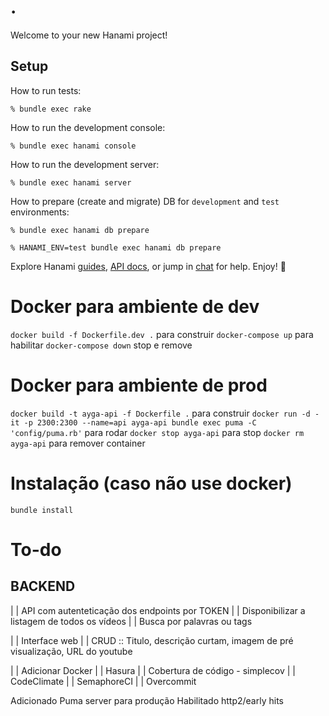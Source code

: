 # .

Welcome to your new Hanami project!

## Setup

How to run tests:

```
% bundle exec rake
```

How to run the development console:

```
% bundle exec hanami console
```

How to run the development server:

```
% bundle exec hanami server
```

How to prepare (create and migrate) DB for `development` and `test` environments:

```
% bundle exec hanami db prepare

% HANAMI_ENV=test bundle exec hanami db prepare
```

Explore Hanami [guides](http://hanamirb.org/guides/), [API docs](http://docs.hanamirb.org/1.2.0/), or jump in [chat](http://chat.hanamirb.org) for help. Enjoy! 🌸

# Docker para ambiente de dev
`docker build -f Dockerfile.dev .` para construir 
`docker-compose up` para habilitar
`docker-compose down` stop e remove

# Docker para ambiente de prod
`docker build -t ayga-api -f Dockerfile .` para construir
`docker run -d -it -p 2300:2300 --name=api ayga-api bundle exec puma -C 'config/puma.rb'` para rodar
`docker stop ayga-api` para stop
`docker rm ayga-api` para remover container

# Instalação (caso não use docker)
`bundle install`

# To-do
## BACKEND
| | API com autenteticação dos endpoints por TOKEN
| | Disponibilizar a listagem de todos os vídeos
| | Busca por palavras ou tags

| | Interface web
| | CRUD :: Titulo, descrição curtam, imagem de pré visualização, URL do youtube

| | Adicionar Docker
| | Hasura
| | Cobertura de código - simplecov
| | CodeClimate
| | SemaphoreCI
| | Overcommit 

Adicionado Puma server para produção
Habilitado http2/early hits
